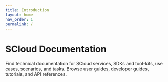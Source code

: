 ```yaml
---
title: Introduction
layout: home
nav_order: 1
permalink: /
---
```


# SCloud Documentation
Find technical documentation for SCloud services, SDKs and tool-kits, use cases, scenarios, and tasks. Browse user guides, developer guides, tutorials, and API references.